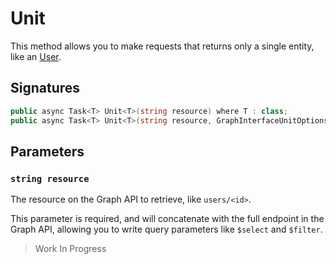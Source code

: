 # Unit

This method allows you to make requests that returns only a single entity, like an [User](https://docs.microsoft.com/pt-br/graph/api/resources/user).

## Signatures

```csharp
public async Task<T> Unit<T>(string resource) where T : class;
public async Task<T> Unit<T>(string resource, GraphInterfaceUnitOptions options) where T : class;
```

## Parameters

### `string resource`

The resource on the Graph API to retrieve, like `users/<id>`.

This parameter is required, and will concatenate with the full endpoint in the Graph API, allowing you to write query parameters like `$select` and `$filter`.

> Work In Progress